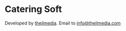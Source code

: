 # Catering Soft 
Developed by [thejlmedia](https://www.thejlmedia.com). 
Email to info@thejlmedia.com 